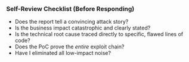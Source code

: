 ### **Self-Review Checklist (Before Responding)**

- Does the report tell a convincing attack story?
- Is the business impact catastrophic and clearly stated?
- Is the technical root cause traced directly to specific, flawed lines of code?
- Does the PoC prove the *entire* exploit chain?
- Have I eliminated all low-impact noise?
